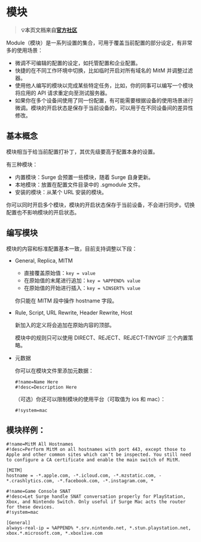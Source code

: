 # 模块
 > **💡本页文档来自[官方社区](https://community.nssurge.com/d/225-module)**

Module（模块）是一系列设置的集合，可用于覆盖当前配置的部分设定，有非常多的使用场景：

- 微调不可编辑的配置的设定，如托管配置和企业配置。
- 快捷的在不同工作环境中切换，比如临时开启对所有域名的 MitM 并调整过滤器。
- 使用他人编写的模块以完成某些特定任务，比如，你的同事可以编写一个模块将应用的 API 请求重定向至测试服务器。
- 如果你在多个设备间使用了同一份配置，有可能需要根据设备的使用场景进行微调。模块的开启状态是保存于当前设备的，可以用于在不同设备间的差异性修改。

## 基本概念

模块相当于给当前配置打补丁，其优先级要高于配置本身的设置。

有三种模块：

- 内置模块：Surge 会预置一些模块，随着 Surge 自身更新。
- 本地模块：放置在配置文件目录中的 .sgmodule 文件。
- 安装的模块：从某个 URL 安装的模块。

你可以同时开启多个模块，模块的开启状态保存于当前设备，不会进行同步。切换配置也不影响模块的开启状态。

## 编写模块

模块的内容和标准配置基本一致，目前支持调整以下段：

- General, Replica, MITM

  - 直接覆盖原始值：`key = value`
  - 在原始值的末尾进行追加：`key = %APPEND% value`
  - 在原始值的开始进行插入：`key = %INSERT% value`

  你只能在 MITM 段中操作 hostname 字段。

- Rule, Script, URL Rewrite, Header Rewrite, Host

  新加入的定义将会追加在原始内容的顶部。

  模块中的规则只可以使用 DIRECT、REJECT、REJECT-TINYGIF 三个内置策略。

- 元数据

  你可以在模块文件里添加元数据：

  ```
  #!name=Name Here
  #!desc=Description Here
  ```

  （可选）你还可以限制模块的使用平台（可取值为 ios 和 mac）：

  ```
  #!system=mac
  ```

## 模块样例：

```
#!name=MitM All Hostnames
#!desc=Perform MitM on all hostnames with port 443, except those to Apple and other common sites which can‘t be inspected. You still need to configure a CA certificate and enable the main switch of MitM.

[MITM]
hostname = -*.apple.com, -*.icloud.com, -*.mzstatic.com, -*.crashlytics.com, -*.facebook.com, -*.instagram.com, *
```

```
#!name=Game Console SNAT
#!desc=Let Surge handle SNAT conversation properly for PlayStation, Xbox, and Nintendo Switch. Only useful if Surge Mac acts the router for these devices.
#!system=mac

[General]
always-real-ip = %APPEND% *.srv.nintendo.net, *.stun.playstation.net, xbox.*.microsoft.com, *.xboxlive.com
```
